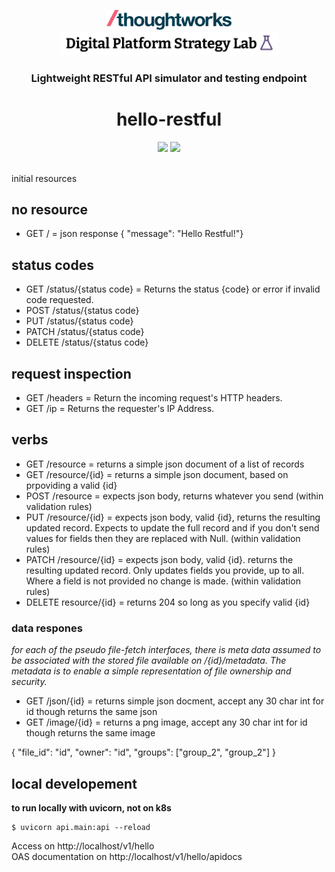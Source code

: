 <div align="center">
	<p>
		<img alt="Thoughtworks Logo" src="https://raw.githubusercontent.com/ThoughtWorks-DPS/static/master/thoughtworks_flamingo_wave.png?sanitize=true" width=200 />
    <br />
		<img alt="DPS Title" src="https://raw.githubusercontent.com/ThoughtWorks-DPS/static/master/dps_lab_title.png" width=350/>
	</p>
  <h3>Lightweight RESTful API simulator and testing endpoint</h3>
  <h1>hello-restful</h1>
  <a href="https://app.circleci.com/pipelines/github/ThoughtWorks-DPS/circleci-remote-docker"><img src="https://circleci.com/gh/ThoughtWorks-DPS/circleci-remote-docker.svg?style=shield"></a> <a href="https://opensource.org/licenses/MIT"><img src="https://img.shields.io/github/license/ThoughtWorks-DPS/circleci-remote-docker"></a>
</div>
<br />

initial resources  

## no resource
* GET / = json response { "message": "Hello Restful!"}

## status codes
* GET /status/{status code} = Returns the status {code} or error if invalid code requested.
* POST /status/{status code}
* PUT /status/{status code}
* PATCH /status/{status code}
* DELETE /status/{status code}

## request inspection
* GET /headers = Return the incoming request's HTTP headers.
* GET /ip = Returns the requester's IP Address.

## verbs
* GET /resource = returns a simple json document of a list of records
* GET /resource/{id} = returns a simple json document, based on prpoviding a valid {id}
* POST /resource = expects json body, returns whatever you send (within validation rules)
* PUT /resource/{id} = expects json body, valid {id}, returns the resulting updated record. Expects to update the full record and if you don't send values for fields then they are replaced with Null. (within validation rules)
* PATCH /resource/{id} = expects json body, valid {id}. returns the resulting updated record. Only updates fields you provide, up to all. Where a field is not provided no change is made. (within validation rules)
* DELETE resource/{id} = returns 204 so long as you specify valid {id} 

### data respones
_for each of the pseudo file-fetch interfaces, there is meta data assumed to be associated with the stored file available on /{id}/metadata. The metadata is to enable a simple representation of file ownership and security._
* GET /json/{id} = returns simple json docment, accept any 30 char int for id though returns the same json
* GET /image/{id} = returns a png image, accept any 30 char int for id though returns the same image

{
  "file_id": "id",
  "owner": "id",
  "groups": ["group_2", "group_2"]
}

## local developement

**to run locally with uvicorn, not on k8s**  

```
$ uvicorn api.main:api --reload
```

Access on http://localhost/v1/hello  
OAS documentation on http://localhost/v1/hello/apidocs  

